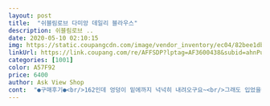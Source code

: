 ```yaml
---
layout: post 
title:  "쉬블림로브 다미앙 데일리 블라우스" 
description: 쉬블림로브 ..
date: 2020-05-10 02:10:15 
img: https://static.coupangcdn.com/image/vendor_inventory/ec04/82bee1db91a3c6b7158814a52fc7ae61c2947c04afb33ed8fc15683a1026.jpg 
linkUrl: https://link.coupang.com/re/AFFSDP?lptag=AF3600438&subid=ahnPublicAsk&pageKey=223939122&itemId=705373952&vendorItemId=70610356818&traceid=V0-113-5e0fb6c09cadacef 
categories: [1001] 
color: A57F92 
price: 6400 
author: Ask View Shop 
cont:  "●구매후기●<br/>162인데 엉덩이 밑에까지 넉넉히 내려오구요~<br/>그래도 입었을때 큰것만큼 편안하게 입을것 같아요.<br/><br/>뒷기장 충분히 내려옴... <br/>원단은 약간 두꺼운??<br/>디자인도 단정하니 무척 맘에 들어요.<br/><br/>배송 기간보다 상당히 일찍 왔어요.<br/> 로켓배송인줄.<br/>.<br/>ㅎㅎ<br/>속이 안비치니까 속옷 유색 입어도 티안나고... <br/>.<br/>.<br/>구김도 별로 안가고 갠적으로 맘에 듬요<br/>시원하고 살짝 비치기는 하네요~<br/>싸이즈도 넉넉하니좋고 가격대비 넘 맘에들어요~~^^<br/>에어컨 빵빵한 실내근무 날 입는걸루요.<br/><br/>옷 매무새도 커서 미련해 보인다거나 하지않고 무척 예쁩니다.<br/><br/>입어보기전에 와.<br/>.<br/> 크다.<br/>.<br/> 했는데 역시 예상보다 많이 커요.<br/><br/>키 164아줌마라 엉딩가려주는 블라우스 선호하는 편ㅎㅎ<br/>화면에 보이는 그대로에요.<br/><br/>" 
---
```

